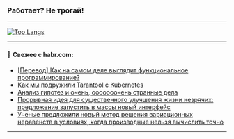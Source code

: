 ### Работает? Не трогай!

---
<!--
#### 🛠️ Technical stack:

![Java](https://img.shields.io/badge/Java-informational?logo=Oracle&style=flat&logoColor=white&color=FF4500)
![Kotlin](https://img.shields.io/badge/Kotlin-informational?logo=Kotlin&style=flat&logoColor=white&color=774D97)
![TS](https://img.shields.io/badge/TypeScript-informational?logo=typeScript&style=flat&logoColor=black&color=017acc)
![Python](https://img.shields.io/badge/Python-informational?logo=Python&style=flat&logoColor=black&color=ffdd54) <br>
![Spring](https://img.shields.io/badge/Spring-informational?logo=Spring&style=flat&logoColor=white&color=6DB33F) 
![SpringBoot](https://img.shields.io/badge/SpringBoot-informational?logo=SpringBoot&style=flat&logoColor=white&color=6DB33F)
![Nest](https://img.shields.io/badge/NestJS-informational?logo=NestJS&style=flat&logoColor=white&color=E0234E) 
![NodeJS](https://img.shields.io/badge/NodeJS-informational?logo=node.js&style=flat&logoColor=white&color=70A760)<br>
![PostgreSQL](https://img.shields.io/badge/PostgreSQL-informational?logo=PostgreSQL&style=flat&logoColor=white&color=DAA520)
![MongoDB](https://img.shields.io/badge/MongoDB-informational?logo=MongoDB&style=flat&logoColor=white&color=870000)
![Apache](https://img.shields.io/badge/Apache-informational?logo=apache&style=flat&logoColor=white&color=f74e28)

___ 
-->

<!--- #### 🛠️ : --->

[![Top Langs](https://github-readme-stats-82jvfl3w3-advtsettinggmailcoms-projects.vercel.app/api/top-langs/?username=zloylis&langs_count=10&hide_title=true&title_color=e6edf3&size_weight=0.5&count_weight=0.5&layout=compact&hide_progress=true&hide_border=true&theme=dracula&hide=css,makefile,cmake)](https://github.com/zloylis)

<!---


####  :octocat:&nbsp;&nbsp; Статистика:

![GitHub stats](https://github-readme-stats-u2qms2cxw-advtsettinggmailcoms-projects.vercel.app/api?username=zloylis&show_icons=true&hide_border=true&theme=dracula&title_color=e6edf3&include_all_commits=true&count_private=true&hide_rank=false&hide_title=true&rank_icon=github)
-->
---

#### 💬 Свежее с habr.com:

<!-- BLOG-POST-LIST:START -->
- [[Перевод] Как на самом деле выглядит функциональное программирование?](https://habr.com/ru/articles/950648/?utm_source=habrahabr&utm_medium=rss&utm_campaign=950648)
- [Как мы подружили Tarantool с Kubernetes](https://habr.com/ru/companies/bercut/articles/950628/?utm_source=habrahabr&utm_medium=rss&utm_campaign=950628)
- [Анализ гипотез и очень, ооооооочень странные дела](https://habr.com/ru/articles/950618/?utm_source=habrahabr&utm_medium=rss&utm_campaign=950618)
- [Прорывная идея для существенного улучшения жизни незрячих: предложение запустить в массы новый интерфейс](https://habr.com/ru/companies/ruvds/articles/949000/?utm_source=habrahabr&utm_medium=rss&utm_campaign=949000)
- [Ученые предложили новый метод решения вариационных неравенств в условиях, когда производные нельзя вычислить точно](https://habr.com/ru/articles/944440/?utm_source=habrahabr&utm_medium=rss&utm_campaign=944440)
<!-- BLOG-POST-LIST:END -->

---
